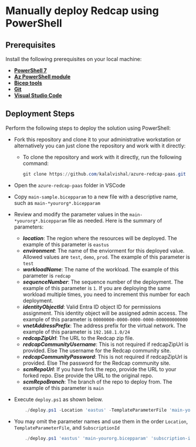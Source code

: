 # Manually deploy Redcap using PowerShell

## Prerequisites

Install the following prerequisites on your local machine:

- **[PowerShell 7](https://learn.microsoft.com/powershell/scripting/install/installing-powershell?view=powershell-7.3)**
- **[Az PowerShell module](https://learn.microsoft.com/powershell/azure/new-azureps-module-az?view=azps-10.3.0)**
- **[Bicep tools](https://learn.microsoft.com/en-us/azure/azure-resource-manager/bicep/install)**
- **[Git](https://git-scm.com/downloads)**
- **[Visual Studio Code](https://code.visualstudio.com/download)**

## Deployment Steps

Perform the following steps to deploy the solution using PowerShell:

- Fork this repository and clone it to your administrative workstation or alternatively you can just clone the repository and work with it directly:
  - To clone the repository and work with it directly, run the following command:

    ```powershell
    git clone https://github.com/kalalvishal/azure-redcap-paas.git
    ```

- Open the `azure-redcap-paas` folder in VSCode

- Copy `main-sample.bicepparam` to a new file with a descriptive name, such as `main-*yourorg*.bicepparam`

- Review and modify the parameter values in the `main-*yourorg*.bicepparam` file as needed. Here is the summary of parameters:
  - ***location***: The region where the resources will be deployed. The example of this parameter is `eastus`
  - ***environment***: The name of the enviorment for this deployed value. Allowed values are `test`, `demo`, `prod`. The example of this parameter is `test`
  - ***workloadName***: The name of the workload. The example of this parameter is `redcap`
  - ***sequenceNumber***: The sequence number of the deployment. The example of this parameter is `1`. If you are deploying the same workload multiple times, you need to increment this number for each deployment.
  - ***identityObjectId***: Valid Entra ID object ID for permissions assignment. This identity object will be assigned admin access. The example of this parameter is `00000000-0000-0000-0000-000000000000`
  - ***vnetAddressPrefix***: The address prefix for the virtual network. The example of this parameter is `192.168.1.0/24`
  - ***redcapZipUrl***: The URL to the Redcap zip file.
  - ***redcapCommunityUsername***: This is not required if redcapZipUrl is provided. Else The username for the Redcap community site.
  - ***redcapCommunityPassword***: This is not required if redcapZipUrl is provided. Else The password for the Redcap community site.
  - ***scmRepoUrl***: If you have fork the repo, provide the URL to your forked repo. Else provide the URL to the original repo.
  - ***scmRepoBranch***: The branch of the repo to deploy from. The example of this parameter is `main`

- Execute `deploy.ps1` as shown below.

    ```PowerShell
        ./deploy.ps1 -Location 'eastus' -TemplateParameterFile 'main-yourorg.bicepparam' -SubscriptionId 'subscription-id'
    ```

- You may omit the parameter names and use them in the order `Location`, `TemplateParameterFile`, and `SubscriptionId`

    ```PowerShell
        ./deploy.ps1 'eastus' 'main-yourorg.bicepparam' 'subscription-id'
    ```
